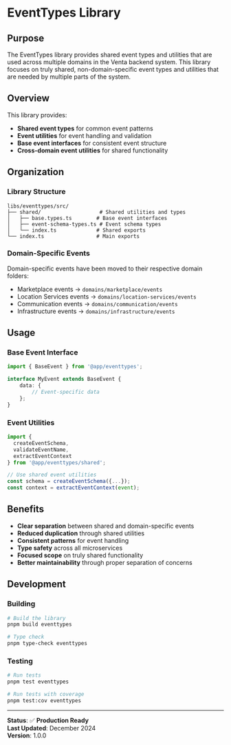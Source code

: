 # EventTypes Library

## Purpose

The EventTypes library provides shared event types and utilities that are used across multiple domains in the Venta backend system. This library focuses on truly shared, non-domain-specific event types and utilities that are needed by multiple parts of the system.

## Overview

This library provides:

- **Shared event types** for common event patterns
- **Event utilities** for event handling and validation
- **Base event interfaces** for consistent event structure
- **Cross-domain event utilities** for shared functionality

## Organization

### Library Structure

```
libs/eventtypes/src/
├── shared/                   # Shared utilities and types
│   ├── base.types.ts        # Base event interfaces
│   ├── event-schema-types.ts # Event schema types
│   └── index.ts             # Shared exports
└── index.ts                 # Main exports
```

### Domain-Specific Events

Domain-specific events have been moved to their respective domain folders:

- Marketplace events → `domains/marketplace/events`
- Location Services events → `domains/location-services/events`
- Communication events → `domains/communication/events`
- Infrastructure events → `domains/infrastructure/events`

## Usage

### Base Event Interface

```typescript
import { BaseEvent } from '@app/eventtypes';

interface MyEvent extends BaseEvent {
	data: {
		// Event-specific data
	};
}
```

### Event Utilities

```typescript
import {
  createEventSchema,
  validateEventName,
  extractEventContext
} from '@app/eventtypes/shared';

// Use shared event utilities
const schema = createEventSchema({...});
const context = extractEventContext(event);
```

## Benefits

- **Clear separation** between shared and domain-specific events
- **Reduced duplication** through shared utilities
- **Consistent patterns** for event handling
- **Type safety** across all microservices
- **Focused scope** on truly shared functionality
- **Better maintainability** through proper separation of concerns

## Development

### Building

```bash
# Build the library
pnpm build eventtypes

# Type check
pnpm type-check eventtypes
```

### Testing

```bash
# Run tests
pnpm test eventtypes

# Run tests with coverage
pnpm test:cov eventtypes
```

---

**Status**: ✅ **Production Ready**  
**Last Updated**: December 2024  
**Version**: 1.0.0
